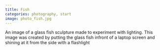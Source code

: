 ```yaml
---
title: Fish
categories: photography, start
image: photo_fish.jpg
---
```


An image of a glass fish sculpture made to experiment with lighting. This image was created by putting the glass fish infront of a laptop screen and shining at it from the side with a flashlight

